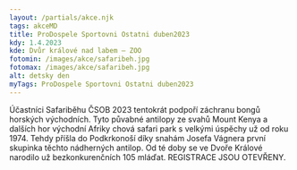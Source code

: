 ```yaml
---
layout: /partials/akce.njk
tags: akceMD
title: ProDospele Sportovni Ostatni duben2023
kdy: 1.4.2023
kde: Dvůr králové nad labem – ZOO
fotomin: /images/akce/safaribeh.jpg
fotomax: /images/akce/safaribeh.jpg
alt: detsky den
myTags: ProDospele Sportovni Ostatni duben2023
---
```


Účastníci Safariběhu ČSOB 2023 tentokrát podpoří záchranu bongů horských východních. Tyto půvabné antilopy ze svahů Mount Kenya a dalších hor východní Afriky chová safari park s velkými úspěchy už od roku 1974. Tehdy příšla do Podkrkonoší díky snahám Josefa Vágnera první skupinka těchto nádherných antilop. Od té doby se ve Dvoře Králové narodilo už bezkonkurenčních 105 mláďat. REGISTRACE JSOU OTEVŘENY.